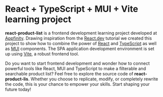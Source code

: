 # React + TypeScript + MUI + Vite learning project

**react-product-list** is a frontend development learning project developed at [Appfinity](https://appfinity.pl). Drawing inspiration from the [React.dev](https://react.dev) tutorial we created this project to show how to combine the power of [React](https://react.dev) and [TypeScript](https://www.typescriptlang.org) as well as [MUI](https://mui.com) components. The SPA application development environment is set up using [Vite](https://vitejs.dev), a robust frontend tool.

Do you want to start frontend development and wonder how to connect powerful tools like React, MUI and TypeScript to make a filterable and searchable product list? Feel free to explore the source code of **react-product-lis**. Whether you choose to replicate, modify, or completely rewrite the code, this is your chance to empower your skills. Start shaping your future today!
